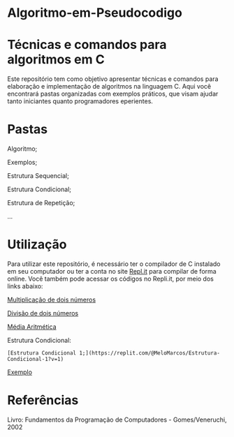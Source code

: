 # Algoritmo-em-Pseudocodigo
# Técnicas e comandos para algoritmos em C

Este repositório tem como objetivo apresentar técnicas e comandos para elaboração e implementação de algoritmos na linguagem C. Aqui você encontrará pastas organizadas com exemplos práticos, que visam ajudar tanto iniciantes quanto programadores eperientes.

# Pastas

  Algoritmo;
  
  Exemplos;
  
  Estrutura Sequencial;
  
  Estrutura Condicional;
  
  Estrutura de Repetição;
  
  ...

# Utilização

Para utilizar este repositório, é necessário ter o compilador de C instalado em seu computador ou ter a conta no site [Repl.it](https://replit.com/) para compilar de forma online. Você também pode acessar os códigos no Repli.it, por meio dos links abaixo:

  [Multiplicação de dois números](https://replit.com/@MeloMarcos/Multiplicacao-de-dois-numeros?v=1)
  
  [Divisão de dois números](https://replit.com/@MeloMarcos/Divisao-de-dois-numeros?v=1)

  [Média Aritmética](https://replit.com/@MeloMarcos/Media-Aritmetica?v=1)

  Estrutura Condicional:
  
    [Estrutura Condicional 1;](https://replit.com/@MeloMarcos/Estrutura-Condicional-1?v=1)

  [Exemplo](https://replit.com/@MeloMarcos/Exemplo?v=1)

# Referências
  Livro: Fundamentos da Programação de Computadores - Gomes/Veneruchi, 2002
